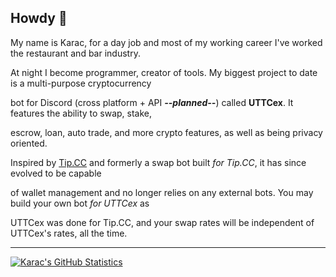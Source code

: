 ## Howdy 👋

My name is Karac, for a day job and most of my working career I've worked the restaurant and bar industry.

At night I become programmer, creator of tools. My biggest project to date is a multi-purpose cryptocurrency

bot for Discord (cross platform + API ***--planned--***) called **UTTCex**. It features the ability to swap, stake,

escrow, loan, auto trade, and more crypto features, as well as being privacy oriented.

Inspired by [Tip.CC](https://tip.cc/) and formerly a swap bot built *for Tip.CC*, it has since evolved to be capable

of wallet management and no longer relies on any external bots. You may build your own bot *for UTTCex* as

UTTCex was done for Tip.CC, and your swap rates will be independent of UTTCex's rates, all the time.

--------

[![Karac's GitHub Statistics](https://github-readme-stats.vercel.app/api?username=kvthweatt)](https://github.com/anuraghazra/github-readme-stats)

<!--
**kvthweatt/kvthweatt** is a ✨ _special_ ✨ repository because its `README.md` (this file) appears on your GitHub profile.

Here are some ideas to get you started:

- 🔭 I’m currently working on ...
- 🌱 I’m currently learning ...
- 👯 I’m looking to collaborate on ...
- 🤔 I’m looking for help with ...
- 💬 Ask me about ...
- 📫 How to reach me: ...
- 😄 Pronouns: ...
- ⚡ Fun fact: ...
-->
